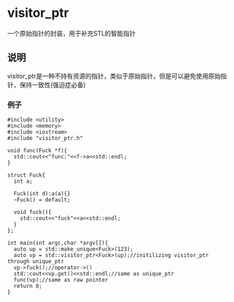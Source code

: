 # visitor_ptr
一个原始指针的封装，用于补充STL的智能指针

## 说明
visitor_ptr是一种不持有资源的指针，类似于原始指针，但是可以避免使用原始指针，保持一致性(强迫症必备)<br>

### 例子
```
#include <utility>
#include <memory>
#include <iostream>
#include "visitor_ptr.h"

void func(Fuck *f){
  std::cout<<"func:"<<f->a<<std::endl;
}

struct Fuck{
  int a;
  
  Fuck(int d):a(a){}
  ~Fuck() = default;
  
  void fuck(){
    std::cout<<"fuck"<<a<<std::endl;
  }
};

int main(int argc,char *argv[]){
  auto up = std::make_unique<Fuck>(123);
  auto vp = std::visitor_ptr<Fuck>(up);//initilizing visitor_ptr through unique_ptr
  vp->fuck();//operator->()
  std::cout<<vp.get()<<std::endl;//same as unique_ptr
  func(vp);//same as raw pointer
  return 0;
}
```
